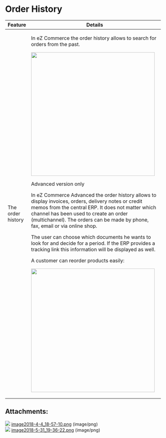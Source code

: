#  Order History 

<table>
<thead>
<tr class="header">
<th>Feature</th>
<th>Details</th>
</tr>
</thead>
<tbody>
<tr>
<td>The order history</td>
<td><div class="content-wrapper">
<p>In eZ Commerce the order history allows to search for orders from the past.</p>
<p><img src="attachments/23561077/23568405.png" class="confluence-embedded-image" height="400" /></p>
<p>Advanced version only</p>
<p>In eZ Commerce Advanced the order history allows to display invoices, orders, delivery notes or credit memos from the central ERP. It does not matter which channel has been used to create an order (multichannel). The orders can be made by phone, fax, email or via online shop. </p>
<p>The user can choose which documents he wants to look for and decide for a period. If the ERP provides a tracking link this information will be displayed as well. </p>
<p>A customer can reorder products easily:</p>
<p><img src="attachments/23561077/23568407.png" class="confluence-embedded-image" height="400" /></p>
</td>
</tr>
</tbody>
</table>

## Attachments:

![](images/icons/bullet_blue.gif) [image2018-4-4\_18-57-10.png](attachments/23561077/23568405.png) (image/png)  
![](images/icons/bullet_blue.gif) [image2018-5-31\_19-36-22.png](attachments/23561077/23568407.png) (image/png)  

